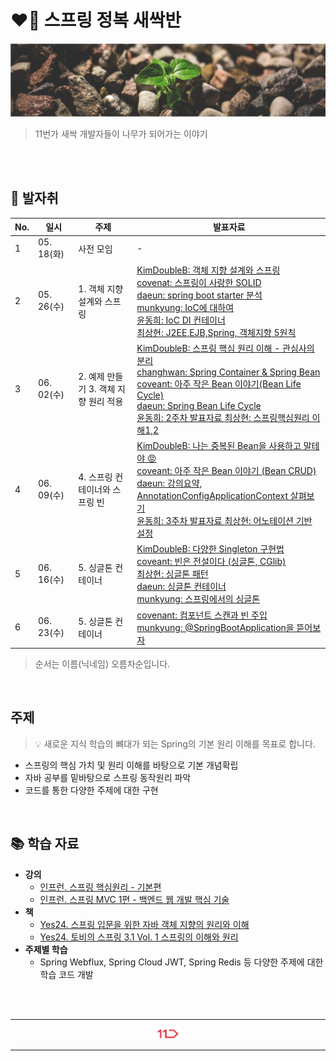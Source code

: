 <h1> ❤️🌱 스프링 정복 새싹반 </h1>
<img src="./_raw/cover.jpg" />

> 11번가 새싹 개발자들이 나무가 되어가는 이야기

<br />
<br />

## 🐾 발자취

<table>
    <thead>
        <tr>
            <th> No. </th>
            <th> 일시 </th>
            <th> 주제 </th>
            <th> 발표자료 </th>
        </tr>
    </thead>
    <tbody>
        <tr>
            <td> 1 </td>
            <td> 05. 18(화) </td>
            <td> 사전 모임 </td>
            <td> - </td>
        </tr>
        <tr>
            <td> 2 </td>
            <td> 05. 26(수) </td>
            <td> 1. 객체 지향 설계와 스프링	 </td>
            <td> 
                <a href="https://github.com/11st-corp/spring-study-sprout/blob/main/%EC%8A%A4%ED%94%84%EB%A7%81_%ED%95%B5%EC%8B%AC%EC%9B%90%EB%A6%AC_%EA%B8%B0%EB%B3%B8%ED%8E%B8/Section1.%EA%B0%9D%EC%B2%B4%EC%A7%80%ED%96%A5%EC%84%A4%EA%B3%84%EC%99%80_%EC%8A%A4%ED%94%84%EB%A7%81/KimDoubleB/%EA%B0%9D%EC%B2%B4%20%EC%A7%80%ED%96%A5%20%EC%84%A4%EA%B3%84%EC%99%80%20%EC%8A%A4%ED%94%84%EB%A7%81.md"> KimDoubleB: 객체 지향 설계와 스프링</a><br />
                <a href="https://github.com/11st-corp/spring-study/blob/main/%EC%8A%A4%ED%94%84%EB%A7%81_%ED%95%B5%EC%8B%AC%EC%9B%90%EB%A6%AC_%EA%B8%B0%EB%B3%B8%ED%8E%B8/Section1.%EA%B0%9D%EC%B2%B4%EC%A7%80%ED%96%A5%EC%84%A4%EA%B3%84%EC%99%80_%EC%8A%A4%ED%94%84%EB%A7%81/covenant/%EC%8A%A4%ED%94%84%EB%A7%81%EC%9D%B4_%EC%82%AC%EB%9E%91%ED%95%9C_SOLID.pdf"> covenat: 스프링이 사랑한 SOLID </a><br />
                <a href="https://github.com/11st-corp/spring-study/tree/main/%EC%8A%A4%ED%94%84%EB%A7%81_%ED%95%B5%EC%8B%AC%EC%9B%90%EB%A6%AC_%EA%B8%B0%EB%B3%B8%ED%8E%B8/Section1.%EA%B0%9D%EC%B2%B4%EC%A7%80%ED%96%A5%EC%84%A4%EA%B3%84%EC%99%80_%EC%8A%A4%ED%94%84%EB%A7%81/daeun"> daeun: spring boot starter 분석 </a><br />
                <a href="https://github.com/11st-corp/spring-study/tree/main/%EC%8A%A4%ED%94%84%EB%A7%81_%ED%95%B5%EC%8B%AC%EC%9B%90%EB%A6%AC_%EA%B8%B0%EB%B3%B8%ED%8E%B8/Section1.%EA%B0%9D%EC%B2%B4%EC%A7%80%ED%96%A5%EC%84%A4%EA%B3%84%EC%99%80_%EC%8A%A4%ED%94%84%EB%A7%81/munkyung"> munkyung: IoC에 대하여 </a><br />
                <a href="https://github.com/11st-corp/spring-study/tree/main/%EC%8A%A4%ED%94%84%EB%A7%81_%ED%95%B5%EC%8B%AC%EC%9B%90%EB%A6%AC_%EA%B8%B0%EB%B3%B8%ED%8E%B8/Section1.%EA%B0%9D%EC%B2%B4%EC%A7%80%ED%96%A5%EC%84%A4%EA%B3%84%EC%99%80_%EC%8A%A4%ED%94%84%EB%A7%81/%EC%9C%A4%EB%8F%99%ED%9D%AC"> 윤동희: IoC DI 컨테이너 </a><br />
                <a href="https://github.com/11st-corp/spring-study/tree/main/%EC%8A%A4%ED%94%84%EB%A7%81_%ED%95%B5%EC%8B%AC%EC%9B%90%EB%A6%AC_%EA%B8%B0%EB%B3%B8%ED%8E%B8/Section1.%EA%B0%9D%EC%B2%B4%EC%A7%80%ED%96%A5%EC%84%A4%EA%B3%84%EC%99%80_%EC%8A%A4%ED%94%84%EB%A7%81/%EC%B5%9C%EC%83%81%ED%98%84"> 최상현: J2EE,EJB,Spring, 객체지향 5원칙 </a>
            </td>
        </tr>
        <tr>
            <td> 3 </td>
            <td> 06. 02(수) </td>
            <td> 2. 예제 만들기 3. 객체 지향 원리 적용 </td>
            <td>
                <a href="https://github.com/11st-corp/spring-study-sprout/blob/main/%EC%8A%A4%ED%94%84%EB%A7%81_%ED%95%B5%EC%8B%AC%EC%9B%90%EB%A6%AC_%EA%B8%B0%EB%B3%B8%ED%8E%B8/Section2_3_%EC%8A%A4%ED%94%84%EB%A7%81_%ED%95%B5%EC%8B%AC_%EC%9B%90%EB%A6%AC_%EC%9D%B4%ED%95%B4/KimDoubleB/%EC%8A%A4%ED%94%84%EB%A7%81_%ED%95%B5%EC%8B%AC_%EC%9B%90%EB%A6%AC_%EC%9D%B4%ED%95%B4.pdf"> KimDoubleB: 스프링 핵심 원리 이해 - 관심사의 분리</a><br />
                <a href="https://github.com/11st-corp/spring-study-sprout/blob/main/%EC%8A%A4%ED%94%84%EB%A7%81_%ED%95%B5%EC%8B%AC%EC%9B%90%EB%A6%AC_%EA%B8%B0%EB%B3%B8%ED%8E%B8/Section4.%EC%8A%A4%ED%94%84%EB%A7%81_%EC%BB%A8%ED%85%8C%EC%9D%B4%EB%84%88%EC%99%80_%EC%8A%A4%ED%94%84%EB%A7%81_%EB%B9%88/changhwan/%EC%8A%A4%ED%94%84%EB%A7%81_%EC%9D%B4%EC%B0%BD%ED%99%98.md"> changhwan: Spring Container & Spring Bean </a><br />
                <a href="https://github.com/11st-corp/spring-study/blob/main/%EC%8A%A4%ED%94%84%EB%A7%81_%ED%95%B5%EC%8B%AC%EC%9B%90%EB%A6%AC_%EA%B8%B0%EB%B3%B8%ED%8E%B8/Section2_3_%EC%8A%A4%ED%94%84%EB%A7%81_%ED%95%B5%EC%8B%AC_%EC%9B%90%EB%A6%AC_%EC%9D%B4%ED%95%B4/covenant/%EC%8A%A4%ED%94%84%EB%A7%81_%EC%83%88%EC%8B%B9%EB%B0%98_week2_%EC%95%84%EC%A3%BC%EC%9E%91%EC%9D%80_%EB%B9%88_%EC%9D%B4%EC%95%BC%EA%B8%B0.pdf"> coveant: 아주 작은 Bean 이야기(Bean Life Cycle) </a><br />
                <a href="https://github.com/11st-corp/spring-study/tree/main/%EC%8A%A4%ED%94%84%EB%A7%81_%ED%95%B5%EC%8B%AC%EC%9B%90%EB%A6%AC_%EA%B8%B0%EB%B3%B8%ED%8E%B8/Section2_3_%EC%8A%A4%ED%94%84%EB%A7%81_%ED%95%B5%EC%8B%AC_%EC%9B%90%EB%A6%AC_%EC%9D%B4%ED%95%B4/daeun"> daeun: Spring Bean Life Cycle </a><br />
                <a href="https://github.com/11st-corp/spring-study-sprout/blob/main/%EC%8A%A4%ED%94%84%EB%A7%81_%ED%95%B5%EC%8B%AC%EC%9B%90%EB%A6%AC_%EA%B8%B0%EB%B3%B8%ED%8E%B8/Section2_3_%EC%8A%A4%ED%94%84%EB%A7%81_%ED%95%B5%EC%8B%AC_%EC%9B%90%EB%A6%AC_%EC%9D%B4%ED%95%B4/%E1%84%8B%E1%85%B2%E1%86%AB%E1%84%83%E1%85%A9%E1%86%BC%E1%84%92%E1%85%B4/2%E1%84%8C%E1%85%AE%E1%84%8E%E1%85%A1_%E1%84%87%E1%85%A1%E1%86%AF%E1%84%91%E1%85%AD%E1%84%8C%E1%85%A1%E1%84%85%E1%85%AD.pptx"> 윤동희: 2주차 발표자료 </a>
                <a href="https://github.com/11st-corp/spring-study/tree/main/%EC%8A%A4%ED%94%84%EB%A7%81_%ED%95%B5%EC%8B%AC%EC%9B%90%EB%A6%AC_%EA%B8%B0%EB%B3%B8%ED%8E%B8/Section2_3_%EC%8A%A4%ED%94%84%EB%A7%81_%ED%95%B5%EC%8B%AC_%EC%9B%90%EB%A6%AC_%EC%9D%B4%ED%95%B4/%EC%B5%9C%EC%83%81%ED%98%84"> 최상현: 스프링핵심원리 이해1,2 </a>
            </td>
        </tr>
        <tr>
            <td> 4 </td>
            <td> 06. 09(수) </td>
            <td> 4. 스프링 컨테이너와 스프링 빈 </td>
            <td>
                <a href="https://github.com/11st-corp/spring-study-sprout/blob/main/%EC%8A%A4%ED%94%84%EB%A7%81_%ED%95%B5%EC%8B%AC%EC%9B%90%EB%A6%AC_%EA%B8%B0%EB%B3%B8%ED%8E%B8/Section4.%EC%8A%A4%ED%94%84%EB%A7%81_%EC%BB%A8%ED%85%8C%EC%9D%B4%EB%84%88%EC%99%80_%EC%8A%A4%ED%94%84%EB%A7%81_%EB%B9%88/KimDoubleB/%EC%8A%A4%ED%94%84%EB%A7%81%EC%BB%A8%ED%85%8C%EC%9D%B4%EB%84%88_%EC%8A%A4%ED%94%84%EB%A7%81%EB%B9%88.pdf"> KimDoubleB: 나는 중복된 Bean을 사용하고 말테야 😡</a><br />
                <a href="https://github.com/11st-corp/spring-study-sprout/blob/main/%EC%8A%A4%ED%94%84%EB%A7%81_%ED%95%B5%EC%8B%AC%EC%9B%90%EB%A6%AC_%EA%B8%B0%EB%B3%B8%ED%8E%B8/Section4.%EC%8A%A4%ED%94%84%EB%A7%81_%EC%BB%A8%ED%85%8C%EC%9D%B4%EB%84%88%EC%99%80_%EC%8A%A4%ED%94%84%EB%A7%81_%EB%B9%88/covenant/%EC%95%84%EC%A3%BC%EC%9E%91%EC%9D%80_%EB%B9%88_%EC%9D%B4%EC%95%BC%EA%B8%B0_2.pdf">coveant: 아주 작은 Bean 이야기 (Bean CRUD) </a><br />
                <a href="https://github.com/11st-corp/spring-study-sprout/tree/main/%EC%8A%A4%ED%94%84%EB%A7%81_%ED%95%B5%EC%8B%AC%EC%9B%90%EB%A6%AC_%EA%B8%B0%EB%B3%B8%ED%8E%B8/Section4.%EC%8A%A4%ED%94%84%EB%A7%81_%EC%BB%A8%ED%85%8C%EC%9D%B4%EB%84%88%EC%99%80_%EC%8A%A4%ED%94%84%EB%A7%81_%EB%B9%88/daeun"> daeun: 강의요약, AnnotationConfigApplicationContext 살펴보기 </a><br />
                <a href="https://github.com/11st-corp/spring-study-sprout/blob/main/%EC%8A%A4%ED%94%84%EB%A7%81_%ED%95%B5%EC%8B%AC%EC%9B%90%EB%A6%AC_%EA%B8%B0%EB%B3%B8%ED%8E%B8/Section4.%EC%8A%A4%ED%94%84%EB%A7%81_%EC%BB%A8%ED%85%8C%EC%9D%B4%EB%84%88%EC%99%80_%EC%8A%A4%ED%94%84%EB%A7%81_%EB%B9%88/%E1%84%8B%E1%85%B2%E1%86%AB%E1%84%83%E1%85%A9%E1%86%BC%E1%84%92%E1%85%B4/3%E1%84%8C%E1%85%AE%E1%84%8E%E1%85%A1_%E1%84%87%E1%85%A1%E1%86%AF%E1%84%91%E1%85%AD%E1%84%8C%E1%85%A1%E1%84%85%E1%85%AD.pptx"> 윤동희: 3주차 발표자료 </a>
                <a href="https://github.com/11st-corp/spring-study-sprout/blob/main/%EC%8A%A4%ED%94%84%EB%A7%81_%ED%95%B5%EC%8B%AC%EC%9B%90%EB%A6%AC_%EA%B8%B0%EB%B3%B8%ED%8E%B8/Section4.%EC%8A%A4%ED%94%84%EB%A7%81_%EC%BB%A8%ED%85%8C%EC%9D%B4%EB%84%88%EC%99%80_%EC%8A%A4%ED%94%84%EB%A7%81_%EB%B9%88/%EC%B5%9C%EC%83%81%ED%98%84/%EC%96%B4%EB%85%B8%ED%85%8C%EC%9D%B4%EC%85%98%20%EA%B8%B0%EB%B0%98%20%EC%8A%A4%ED%94%84%EB%A7%81%20%EC%84%A4%EC%A0%95.md"> 최상현: 어노테이션 기반 설정 </a>
            </td>
        </tr>
        <tr>
            <td> 5 </td>
            <td> 06. 16(수) </td>
            <td> 5. 싱글톤 컨테이너 </td>
            <td>
                <a href="https://github.com/11st-corp/spring-study-sprout/blob/main/%EC%8A%A4%ED%94%84%EB%A7%81_%ED%95%B5%EC%8B%AC%EC%9B%90%EB%A6%AC_%EA%B8%B0%EB%B3%B8%ED%8E%B8/Section5.%EC%8B%B1%EA%B8%80%ED%86%A4_%EC%BB%A8%ED%85%8C%EC%9D%B4%EB%84%88/KimDoubleB/%EB%8B%A4%EC%96%91%ED%95%9C%20Singleton%20%EA%B5%AC%ED%98%84%EB%B2%95.pdf">KimDoubleB: 다양한 Singleton 구현법</a><br/>
                <a href="https://github.com/11st-corp/spring-study-sprout/blob/main/%EC%8A%A4%ED%94%84%EB%A7%81_%ED%95%B5%EC%8B%AC%EC%9B%90%EB%A6%AC_%EA%B8%B0%EB%B3%B8%ED%8E%B8/Section5.%EC%8B%B1%EA%B8%80%ED%86%A4_%EC%BB%A8%ED%85%8C%EC%9D%B4%EB%84%88/covenant/%EC%8A%A4%ED%94%84%EB%A7%81_%EC%83%88%EC%8B%B9%EB%B0%98_week4_%EB%B9%88%EC%9D%80_%EC%A0%84%EC%84%A4%EC%9D%B4%EB%8B%A4_%EC%8B%B1%EA%B8%80%ED%86%A4_CGlib.pdf">coveant: 빈은 전설이다 (싱글톤, CGlib) </a><br />
                <a href="https://github.com/11st-corp/spring-study-sprout/blob/main/%EC%8A%A4%ED%94%84%EB%A7%81_%ED%95%B5%EC%8B%AC%EC%9B%90%EB%A6%AC_%EA%B8%B0%EB%B3%B8%ED%8E%B8/Section5.%EC%8B%B1%EA%B8%80%ED%86%A4_%EC%BB%A8%ED%85%8C%EC%9D%B4%EB%84%88/%EC%B5%9C%EC%83%81%ED%98%84(%EC%8B%B1%EA%B8%80%ED%86%A4_%ED%8C%A8%ED%84%B4)/%EC%8B%B1%EA%B8%80%ED%86%A4%20%EB%B0%A9%EC%8B%9D%207a76c25ff96d451d915839ef4ce7026f.md"> 최상현: 싱글톤 패턴 </a><br />
                <a href="https://github.com/11st-corp/spring-study-sprout/blob/main/%EC%8A%A4%ED%94%84%EB%A7%81_%ED%95%B5%EC%8B%AC%EC%9B%90%EB%A6%AC_%EA%B8%B0%EB%B3%B8%ED%8E%B8/Section5.%EC%8B%B1%EA%B8%80%ED%86%A4_%EC%BB%A8%ED%85%8C%EC%9D%B4%EB%84%88/daeun.md"> daeun: 싱글톤 컨테이너 </a><br />
                <a href="https://github.com/11st-corp/spring-study-sprout/blob/main/%EC%8A%A4%ED%94%84%EB%A7%81_%ED%95%B5%EC%8B%AC%EC%9B%90%EB%A6%AC_%EA%B8%B0%EB%B3%B8%ED%8E%B8/Section5.%EC%8B%B1%EA%B8%80%ED%86%A4_%EC%BB%A8%ED%85%8C%EC%9D%B4%EB%84%88/munkyung(%EC%8A%A4%ED%94%84%EB%A7%81%EC%97%90%EC%84%9C%EC%9D%98_%EC%8B%B1%EA%B8%80%ED%86%A4).md"> munkyung: 스프링에서의 싱글톤 </a>
            </td>
        </tr>
        <tr>
            <td> 6 </td>
            <td> 06. 23(수) </td>
            <td> 5. 싱글톤 컨테이너 </td>
            <td>
                <a href="https://github.com/11st-corp/spring-study-sprout/blob/main/%EC%8A%A4%ED%94%84%EB%A7%81_%ED%95%B5%EC%8B%AC%EC%9B%90%EB%A6%AC_%EA%B8%B0%EB%B3%B8%ED%8E%B8/Section6.%EC%BB%B4%ED%8F%AC%EB%84%8C%ED%8A%B8_%EC%8A%A4%EC%BA%94/covenant/%EC%8A%A4%ED%94%84%EB%A7%81_%EC%83%88%EC%8B%B9%EB%B0%98_week5_%EC%BB%B4%ED%8F%AC%EB%84%8C%ED%8A%B8_%EC%8A%A4%EC%BA%94.pdf"> covenant: 컴포넌트 스캔과 빈 주입 </a><br />
                <a href="https://github.com/11st-corp/spring-study-sprout/blob/main/%EC%8A%A4%ED%94%84%EB%A7%81_%ED%95%B5%EC%8B%AC%EC%9B%90%EB%A6%AC_%EA%B8%B0%EB%B3%B8%ED%8E%B8/Section6.%EC%BB%B4%ED%8F%AC%EB%84%8C%ED%8A%B8_%EC%8A%A4%EC%BA%94/munkyung(%40SpringBootApplication%EC%9D%84%20%EB%9C%AF%EC%96%B4%EB%B3%B4%EC%9E%90).md"> munkyung: @SpringBootApplication을 뜯어보자 </a>
            </td>
        </tr>
    </tbody>
</table>

> 순서는 이름(닉네임) 오름차순입니다.

<br />

## 주제

> 💡 새로운 지식 학습의 뼈대가 되는 Spring의 기본 원리 이해를 목표로 합니다.

- 스프링의 핵심 가치 및 원리 이해를 바탕으로 기본 개념확립
- 자바 공부를 밑바탕으로 스프링 동작원리 파악
- 코드를 통한 다양한 주제에 대한 구현

<br />

## 📚  학습 자료

- __강의__
    - [인프런. 스프링 핵심원리 - 기본편](https://www.inflearn.com/course/%EC%8A%A4%ED%94%84%EB%A7%81-%ED%95%B5%EC%8B%AC-%EC%9B%90%EB%A6%AC-%EA%B8%B0%EB%B3%B8%ED%8E%B8#)
    - [인프런. 스프링 MVC 1편 - 백엔드 웹 개발 핵심 기술](https://www.inflearn.com/course/%EC%8A%A4%ED%94%84%EB%A7%81-mvc-1#)
- __책__
    - [Yes24. 스프링 입문을 위한 자바 객체 지향의 원리와 이해](http://www.yes24.com/Product/Goods/17350624?OzSrank=1)
    - [Yes24. 토비의 스프링 3.1 Vol. 1 스프링의 이해와 원리](http://www.yes24.com/Product/Goods/7516721?OzSrank=2)
- __주제별 학습__
    - Spring Webflux, Spring Cloud JWT, Spring Redis 등 다양한 주제에 대한 학습 코드 개발


<br />
<br />
<hr />
<p align="center">
    <img width="7%" alt="" src="./_raw/11st_logo.png">
</p>
<hr />

